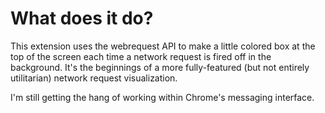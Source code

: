 # What does it do?
This extension uses the webrequest API to make a little colored box at the top of the screen each time a network request is fired off in the background. It's the beginnings of a more fully-featured (but not entirely utilitarian) network request visualization.

I'm still getting the hang of working within Chrome's messaging interface. 